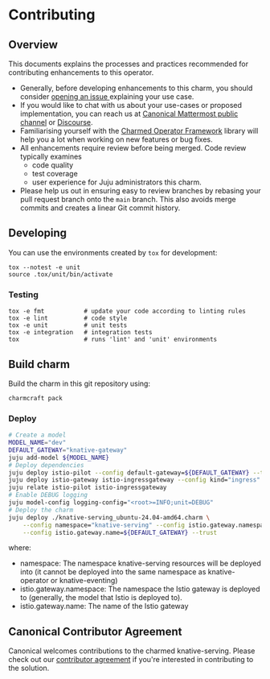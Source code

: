 # Contributing

## Overview

This documents explains the processes and practices recommended for contributing enhancements to
this operator.

- Generally, before developing enhancements to this charm, you should consider [opening an issue
  ](https://github.com/canonical/knative-operators/issues) explaining your use case.
- If you would like to chat with us about your use-cases or proposed implementation, you can reach
  us at [Canonical Mattermost public channel](https://chat.charmhub.io/charmhub/channels/charm-dev)
  or [Discourse](https://discourse.charmhub.io/).
- Familiarising yourself with the [Charmed Operator Framework](https://juju.is/docs/sdk) library
  will help you a lot when working on new features or bug fixes.
- All enhancements require review before being merged. Code review typically examines
  - code quality
  - test coverage
  - user experience for Juju administrators this charm.
- Please help us out in ensuring easy to review branches by rebasing your pull request branch onto
  the `main` branch. This also avoids merge commits and creates a linear Git commit history.

## Developing

You can use the environments created by `tox` for development:

```shell
tox --notest -e unit
source .tox/unit/bin/activate
```

### Testing

```shell
tox -e fmt           # update your code according to linting rules
tox -e lint          # code style
tox -e unit          # unit tests
tox -e integration   # integration tests
tox                  # runs 'lint' and 'unit' environments
```

## Build charm

Build the charm in this git repository using:

```shell
charmcraft pack
```

### Deploy

```bash
# Create a model
MODEL_NAME="dev"
DEFAULT_GATEWAY="knative-gateway"
juju add-model ${MODEL_NAME}
# Deploy dependencies
juju deploy istio-pilot --config default-gateway=${DEFAULT_GATEWAY} --trust
juju deploy istio-gateway istio-ingressgateway --config kind="ingress" --trust
juju relate istio-pilot istio-ingressgateway
# Enable DEBUG logging
juju model-config logging-config="<root>=INFO;unit=DEBUG"
# Deploy the charm
juju deploy ./knative-serving_ubuntu-24.04-amd64.charm \
    --config namespace="knative-serving" --config istio.gateway.namespace=${MODEL_NAME} \
    --config istio.gateway.name=${DEFAULT_GATEWAY} --trust
```

where:

* namespace: The namespace knative-serving resources will be deployed into (it cannot be deployed into the same namespace as knative-operator or knative-eventing)
* istio.gateway.namespace: The namespace the Istio gateway is deployed to (generally, the model that Istio is deployed to).
* istio.gateway.name: The name of the Istio gateway
## Canonical Contributor Agreement

Canonical welcomes contributions to the charmed knative-serving. Please check out our [contributor agreement](https://ubuntu.com/legal/contributors) if you're interested in contributing to the solution.
